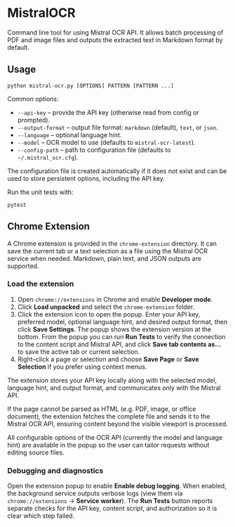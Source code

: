 # MistralOCR

Command line tool for using Mistral OCR API. It allows batch processing of PDF
and image files and outputs the extracted text in Markdown format by default.

## Usage

```
python mistral-ocr.py [OPTIONS] PATTERN [PATTERN ...]
```

Common options:

- `--api-key` – provide the API key (otherwise read from config or prompted).
- `--output-format` – output file format: `markdown` (default), `text`, or `json`.
- `--language` – optional language hint.
- `--model` – OCR model to use (defaults to `mistral-ocr-latest`).
- `--config-path` – path to configuration file (defaults to `~/.mistral_ocr.cfg`).

The configuration file is created automatically if it does not exist and can be
used to store persistent options, including the API key.

Run the unit tests with:

```
pytest
```

## Chrome Extension

A Chrome extension is provided in the `chrome-extension` directory. It can
save the current tab or a text selection as a file using the Mistral
OCR service when needed. Markdown, plain text, and JSON outputs are supported.

### Load the extension

1. Open `chrome://extensions` in Chrome and enable **Developer mode**.
2. Click **Load unpacked** and select the `chrome-extension` folder.
3. Click the extension icon to open the popup. Enter your API key, preferred
   model, optional language hint, and desired output format, then click
   **Save Settings**. The popup shows the extension version at the bottom.
   From the popup you can run **Run Tests** to verify the connection to the
   content script and Mistral API, and click **Save tab contents as...** to
   save the active tab or current selection.
4. Right–click a page or selection and choose **Save Page** or
   **Save Selection** if you prefer using context menus.

The extension stores your API key locally along with the selected model,
language hint, and output format, and communicates only with the Mistral API.

If the page cannot be parsed as HTML (e.g. PDF, image, or office document), the
extension fetches the complete file and sends it to the Mistral OCR API,
ensuring content beyond the visible viewport is processed.

All configurable options of the OCR API (currently the model and language hint)
are available in the popup so the user can tailor requests without editing
source files.

### Debugging and diagnostics

Open the extension popup to enable **Enable debug logging**. When enabled, the
background service outputs verbose logs (view them via `chrome://extensions`
→ **Service worker**). The **Run Tests** button reports separate checks for
the API key, content script, and authorization so it is clear which step
failed.
